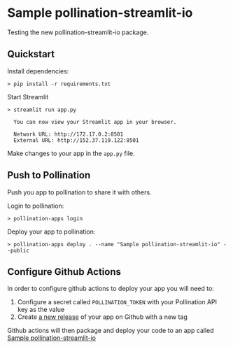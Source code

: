 # Sample pollination-streamlit-io

Testing the new pollination-streamlit-io package.

## Quickstart

Install dependencies:

```
> pip install -r requirements.txt
```

Start Streamlit

```
> streamlit run app.py

  You can now view your Streamlit app in your browser.

  Network URL: http://172.17.0.2:8501
  External URL: http://152.37.119.122:8501

```

Make changes to your app in the `app.py` file.

## Push to Pollination
Push you app to pollination to share it with others.

Login to pollination:

```
> pollination-apps login
```

Deploy your app to pollination:

```
> pollination-apps deploy . --name "Sample pollination-streamlit-io" --public
```


## Configure Github Actions

In order to configure github actions to deploy your app you will need to:

1. Configure a secret called `POLLINATION_TOKEN` with your Pollination API key as the value
2. Create [a new release](https://docs.github.com/en/repositories/releasing-projects-on-github/managing-releases-in-a-repository) of your app on Github with a new tag

Github actions will then package and deploy your code to an app called [Sample pollination-streamlit-io](https://app.pollination.cloud/nicolas/applications/sample-pollination-streamlit-io)


